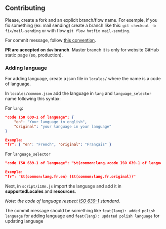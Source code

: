 ## Contributing

Please, create a fork and an explicit branch/flow name. For exemple, if you fix something (ex: mail sending) create a branch like this: `git checkout -b fix/mail-sending` or with flow `git flow hotfix mail-sending`.



For commit message, follow [this convention](https://conventionalcommits.org/).



**PR are accepted on `dev` branch**. Master branch it is only for website GitHub static page (so, production).



### Adding language

For adding language, create a json file in `locales/` where the name is a code of language.

In `locales/common.json` add the language in `lang` and `language_selector` name following this syntax:

For `lang`:

```json
"code ISO 639-1 of language": {
    "en": "Your language in english",
    "original": "your language in your language"
}

Exemple:
"fr": { "en": "French", "original": "Français" }
```

For `language_selector`

```json
"code ISO 639-1 of language": "$t(common:lang.<code ISO 639-1 of language>.en) ($t(common:lang.<code ISO 639-1 of language>.original))"

Exemple:
"fr": "$t(common:lang.fr.en) ($t(common:lang.fr.original))"
```



Next, in `script/i18n.js` import the language and add it in **supportedLocales** and **resources**.

*Note: the code of language respect [ISO 639-1](https://www.loc.gov/standards/iso639-2/php/code_list.php) standard.*

The commit message should be something like `feat(lang): added polish language` for adding language and `feat(lang): updated polish language` for updating language
